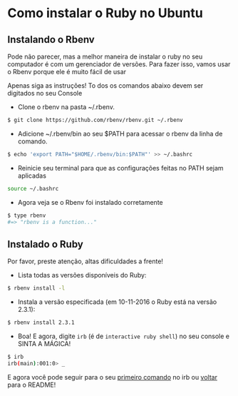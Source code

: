 # Como instalar o Ruby no Ubuntu

## Instalando o Rbenv

Pode não parecer, mas a melhor maneira de instalar o ruby no seu computador é com um gerenciador de versões. Para fazer isso, vamos usar o Rbenv porque ele é muito fácil de usar

Apenas siga as instruções! To dos os comandos abaixo devem ser digitados no seu Console

- Clone o rbenv na pasta ~/.rbenv.
```bash
$ git clone https://github.com/rbenv/rbenv.git ~/.rbenv
```

- Adicione ~/.rbenv/bin ao seu $PATH para acessar o rbenv da linha de comando.
```bash
$ echo 'export PATH="$HOME/.rbenv/bin:$PATH"' >> ~/.bashrc
```
- Reinicie seu terminal para que as configurações feitas no PATH sejam aplicadas
```bash
source ~/.bashrc
```
- Agora veja se o Rbenv foi instalado corretamente
```bash
$ type rbenv
#=> "rbenv is a function..."
```

## Instalado o Ruby

Por favor, preste atenção, altas dificuldades a frente!

- Lista todas as versões disponíveis do Ruby:
```bash
$ rbenv install -l
```

- Instala a versão especificada (em 10-11-2016 o Ruby está na versão 2.3.1):
```bash
$ rbenv install 2.3.1
```

- Boa! E agora, digite `irb` (é de `interactive ruby shell`) no seu console e SINTA A MÁGICA!
```bash
$ irb
irb(main):001:0> _
```

E agora você pode seguir para o seu [primeiro comando]() no irb ou [voltar](../../README_pt-br.md) para o README!
